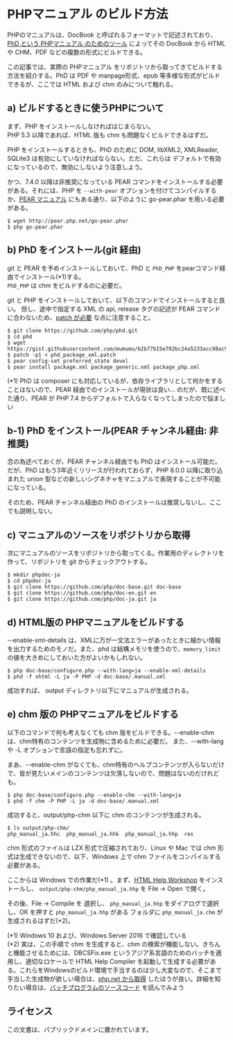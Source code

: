 # PHPマニュアル のビルド方法

PHPのマニュアルは、DocBook と呼ばれるフォーマットで記述されており、[PhD という PHPマニュアル のためのツール](https://wiki.php.net/doc/phd) によってその DocBook から HTML や CHM、PDF などの複数の形式にビルドできる。

この記事では、実際の PHPマニュアル をリポジトリから取ってきてビルドする方法を紹介する。PhD は PDF や manpage形式、epub 等多様な形式がビルドできるが、ここでは HTML および chm のみについて触れる。

## a) ビルドするときに使うPHPについて

まず、PHP をインストールしなければはじまらない。  
PHP 5.3 以降であれば、HTML 版も chm も問題なくビルドできるはずだ。

PHP をインストールするときも、PhD のために DOM, libXML2, XMLReader, SQLite3 は有効にしていなければならない。ただ、これらは デフォルトで有効になっているので、無効にしないよう注意しよう。

かつ、7.4.0 以降は非推奨になっている PEAR コマンドをインストールする必要がある。それには、PHP を `--with-pear` オプションを付けてコンパイルするか、[PEAR マニュアル](https://pear.php.net/manual/en/installation.getting.php) にもある通り、以下のように go-pear.phar を用いる必要がある。

```
$ wget http://pear.php.net/go-pear.phar
$ php go-pear.phar
```

## b) PhD をインストール(git 経由)

git と PEAR を予めインストールしておいて、PhD と `PhD_PHP` をpearコマンド経由でインストール(\*1)する。  
`PhD_PHP` は chm をビルドするのに必要だ。

git と PHP をインストールしておいて、以下のコマンドでインストールすると良い。
但し、途中で指定する XML の api, release タグの記述が PEAR コマンドに合わないため、[patch が必要](https://gist.github.com/mumumu/b2b77b15e702bc24a5233acc98ac913a) な点に注意すること。

```
$ git clone https://github.com/php/phd.git
$ cd phd
$ wget https://gist.githubusercontent.com/mumumu/b2b77b15e702bc24a5233acc98ac913a/raw/b6de89e378296d6f0bfa4e21d564ebf85a539ff5/phd_package_xml.patch
$ patch -p1 < phd_package_xml.patch
$ pear config-set preferred_state devel
$ pear install package.xml package_generic.xml package_php.xml
```

(\*1) PhD は composer にも対応しているが、依存ライブラリとして何かをすることはないので、PEAR 経由でのインストールが現状は良い... のだが、既に述べた通り、PEAR が PHP 7.4 からデフォルトで入らなくなってしまったので悩ましい  

## b-1) PhD をインストール(PEAR チャンネル経由: 非推奨)

念の為述べておくが、PEAR チャンネル経由でも PhD はインストール可能だ。だが、PhD はもう3年近くリリースが行われておらず、PHP 8.0.0 以降に取り込まれた union 型などの新しいシグネチャをマニュアルで表現することが不可能になっている。

そのため、PEAR チャンネル経由の PhD のインストールは推奨しないし、ここでも説明しない。

## c) マニュアルのソースをリポジトリから取得

次にマニュアルのソースをリポジトリから取ってくる。作業用のディレクトリを作って、リポジトリを git からチェックアウトする。

```
$ mkdir phpdoc-ja
$ cd phpdoc-ja
$ git clone https://github.com/php/doc-base.git doc-base
$ git clone https://github.com/php/doc-en.git en
$ git clone https://github.com/php/doc-ja.git ja
```

## d) HTML版の PHPマニュアルをビルドする

--enable-xml-details は、XMLに万が一文法エラーがあったときに細かい情報を出力するためのモノだ。また、phd は結構メモリを使うので、`memory_limit` の値を大きめにしておいた方がよいかもしれない。

```
$ php doc-base/configure.php --with-lang=ja --enable-xml-details
$ phd -f xhtml -L ja -P PHP -d doc-base/.manual.xml
```

成功すれば、 output ディレクトリ以下にマニュアルが生成される。

## e) chm 版の PHPマニュアルをビルドする

以下のコマンドで何も考えなくても chm 版をビルドできる。--enable-chm は、chm特有のコンテンツを生成物に含めるために必要だ。 また、--with-lang や -L オプションで言語の指定も忘れずに。

まあ、--enable-chm がなくても、chm特有のヘルプコンテンツが入らないだけで、皆が見たいメインのコンテンツは欠落しないので、問題はないのだけれども。

```
$ php doc-base/configure.php --enable-chm --with-lang=ja
$ phd -f chm -P PHP -L ja -d doc-base/.manual.xml
```

成功すると、output/php-chm 以下に chm のコンテンツが生成される。

```
$ ls output/php-chm/
php_manual_ja.hhc  php_manual_ja.hhk  php_manual_ja.hhp  res
```

chm 形式のファイルは LZX 形式で圧縮されており、Linux や Mac では chm 形式は生成できないので、以下、Windows 上で chm ファイルをコンパイルする必要がある。

ここからは Windows での作業だ(\*1) 。まず、[HTML Help Workshop](http://msdn.microsoft.com/en-us/library/ms669985.aspx) をインストールし、 `output/php-chm/php_manual_ja.hhp` を File -> Open で開く。

その後、File -> Compile を 選択し、 `php_manual_ja.hhp` をダイアログで選択し、OK を押すと `php_manual_ja.hhp` がある フォルダに `php_manual_ja.chm` が生成されるはずだ(\*2)。

(\*1) Windows 10 および、Windows Server 2016 で確認している  
(\*2) 実は、この手順で chm を生成すると、chm の検索が機能しない。きちんと機能させるためには、DBCSFix.exe というアジア系言語のためのバッチを適用し、適切なロケールで HTML Help Compiler を起動して生成する必要がある。これらをWindowsのビルド環境で手当するのは少し大変なので、そこまで手当した生成物が欲しい場合は、[php.net から取得](http://www.php.net/download-docs.php) したほうが良い。詳細を知りたい場合は、[バッチプログラムのソースコード](http://svn.php.net/viewvc/phpdoc/doc-base/trunk/scripts/build-chms.php?revision=333535&view=markup) を読んでみよう

## ライセンス

この文書は、パブリックドメインに置かれています。
